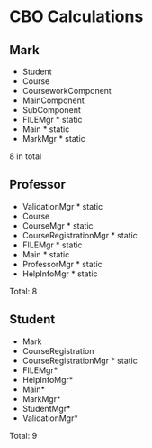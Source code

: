 # CBO Calculations

## Mark

- Student
- Course
- CourseworkComponent
- MainComponent
- SubComponent
- FILEMgr * static
- Main * static
- MarkMgr * static

8 in total

## Professor

- ValidationMgr * static
- Course
- CourseMgr * static
- CourseRegistrationMgr * static
- FILEMgr * static
- Main * static
- ProfessorMgr * static
- HelpInfoMgr * static

Total: 8

## Student

- Mark
- CourseRegistration
- CourseRegistrationMgr * static
- FILEMgr*
- HelpInfoMgr*
- Main*
- MarkMgr*
- StudentMgr*
- ValidationMgr*

Total: 9